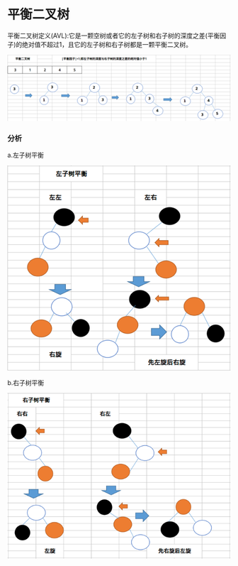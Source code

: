 # 平衡二叉树


平衡二叉树定义(AVL):它是一颗空树或者它的左子树和右子树的深度之差(平衡因子)的绝对值不超过1，且它的左子树和右子树都是一颗平衡二叉树。

![](../img/29.png)

### 分析

a.左子树平衡

![](../img/30.png)

b.右子树平衡

![](../img/31.png)

